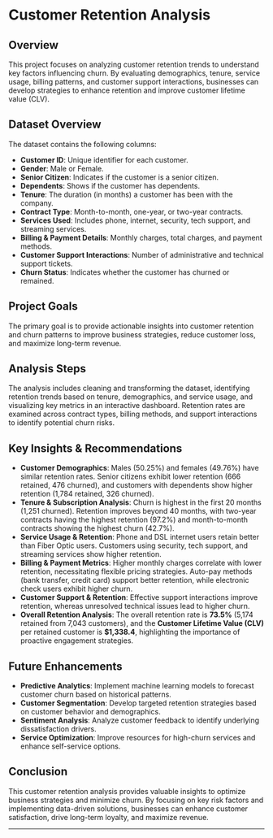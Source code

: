 # Customer Retention Analysis

## Overview

This project focuses on analyzing customer retention trends to understand key factors influencing churn. By evaluating demographics, tenure, service usage, billing patterns, and customer support interactions, businesses can develop strategies to enhance retention and improve customer lifetime value (CLV).

## Dataset Overview

The dataset contains the following columns:

- **Customer ID**: Unique identifier for each customer.
- **Gender**: Male or Female.
- **Senior Citizen**: Indicates if the customer is a senior citizen.
- **Dependents**: Shows if the customer has dependents.
- **Tenure**: The duration (in months) a customer has been with the company.
- **Contract Type**: Month-to-month, one-year, or two-year contracts.
- **Services Used**: Includes phone, internet, security, tech support, and streaming services.
- **Billing & Payment Details**: Monthly charges, total charges, and payment methods.
- **Customer Support Interactions**: Number of administrative and technical support tickets.
- **Churn Status**: Indicates whether the customer has churned or remained.

## Project Goals

The primary goal is to provide actionable insights into customer retention and churn patterns to improve business strategies, reduce customer loss, and maximize long-term revenue.

## Analysis Steps

The analysis includes cleaning and transforming the dataset, identifying retention trends based on tenure, demographics, and service usage, and visualizing key metrics in an interactive dashboard. Retention rates are examined across contract types, billing methods, and support interactions to identify potential churn risks.

## Key Insights & Recommendations

- **Customer Demographics**: Males (50.25%) and females (49.76%) have similar retention rates. Senior citizens exhibit lower retention (666 retained, 476 churned), and customers with dependents show higher retention (1,784 retained, 326 churned).
- **Tenure & Subscription Analysis**: Churn is highest in the first 20 months (1,251 churned). Retention improves beyond 40 months, with two-year contracts having the highest retention (97.2%) and month-to-month contracts showing the highest churn (42.7%).
- **Service Usage & Retention**: Phone and DSL internet users retain better than Fiber Optic users. Customers using security, tech support, and streaming services show higher retention.
- **Billing & Payment Metrics**: Higher monthly charges correlate with lower retention, necessitating flexible pricing strategies. Auto-pay methods (bank transfer, credit card) support better retention, while electronic check users exhibit higher churn.
- **Customer Support & Retention**: Effective support interactions improve retention, whereas unresolved technical issues lead to higher churn.
- **Overall Retention Analysis**: The overall retention rate is **73.5%** (5,174 retained from 7,043 customers), and the **Customer Lifetime Value (CLV)** per retained customer is **$1,338.4**, highlighting the importance of proactive engagement strategies.

## Future Enhancements

- **Predictive Analytics**: Implement machine learning models to forecast customer churn based on historical patterns.
- **Customer Segmentation**: Develop targeted retention strategies based on customer behavior and demographics.
- **Sentiment Analysis**: Analyze customer feedback to identify underlying dissatisfaction drivers.
- **Service Optimization**: Improve resources for high-churn services and enhance self-service options.

## Conclusion

This customer retention analysis provides valuable insights to optimize business strategies and minimize churn. By focusing on key risk factors and implementing data-driven solutions, businesses can enhance customer satisfaction, drive long-term loyalty, and maximize revenue.

---
